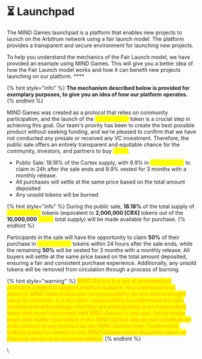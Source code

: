 # ⏳ Launchpad

The MIND Games launchpad is a platform that enables new projects to launch on the Arbitrum network using a fair launch model. The platform provides a transparent and secure environment for launching new projects.&#x20;

To help you understand the mechanics of the Fair Launch model, we have provided an example using MIND Games. This will give you a better idea of how the Fair Launch model works and how it can benefit new projects launching on our platform. ****&#x20;

{% hint style="info" %}
**The mechanism described below is provided for exemplary purposes, to give you an idea of how our platform operates.**
{% endhint %}

MIND Games was created as a protocol that relies on community participation, and the launch of the <mark style="color:yellow;">**Cortex \[CRX]**</mark> token is a crucial step in achieving this goal. Our team's priority has been to create the best possible product without seeking funding, and we're pleased to confirm that we have not conducted any presale or received any VC investment. Therefore, the public sale offers an entirely transparent and equitable chance for the community, investors, and partners to buy <mark style="color:yellow;">**\[CRX]**</mark>.&#x20;

* Public Sale: 18.18% of the Cortex supply, with 9.9% in <mark style="color:yellow;">**Cortex \[CRX]**</mark> to claim in 24h after the sale ends and 9.9% vested for 3 months with a monthly release.&#x20;
* All purchases will settle at the same price based on the total amount deposited
* Any unsold tokens will be burned&#x20;

{% hint style="info" %}
During the public sale, **18.18%** of the total supply of <mark style="color:yellow;">**Cortex \[CRX]**</mark> tokens (equivalent to **2,000,000 **<mark style="color:yellow;">**\[CRX]**</mark> tokens out of the **10,000,000** <mark style="color:yellow;">**\[CRX]**</mark> total supply) will be made available for purchase.&#x20;
{% endhint %}

Participants in the sale will have the opportunity to claim **50%** of their purchase in <mark style="color:yellow;">**Cortex \[CRX]**</mark> tokens within 24 hours after the sale ends, while the remaining **50%** will be vested for 3 months with a monthly release. All buyers will settle at the same price based on the total amount deposited, ensuring a fair and consistent purchase experience. Additionally, any unsold tokens will be removed from circulation through a process of burning.

{% hint style="warning" %}
_<mark style="color:orange;">MIND Games is a set of decentralized contracts created to support Arbitrum builders. As a permissionless protocol, MIND Games assumes no responsibility for any tokens bought using its contracts. It is the users' responsibility to understand the risks involved and acknowledge that they are participating in an independent token that is not associated with MIND Games in any way. Social media posts and visible information in the MIND Games app do not constitute an endorsement of any protocol by the MIND Games team. Furthermore, nothing posted or shared in any MIND Games media should be taken as financial advice or a recommendation.</mark>_
{% endhint %}

\
